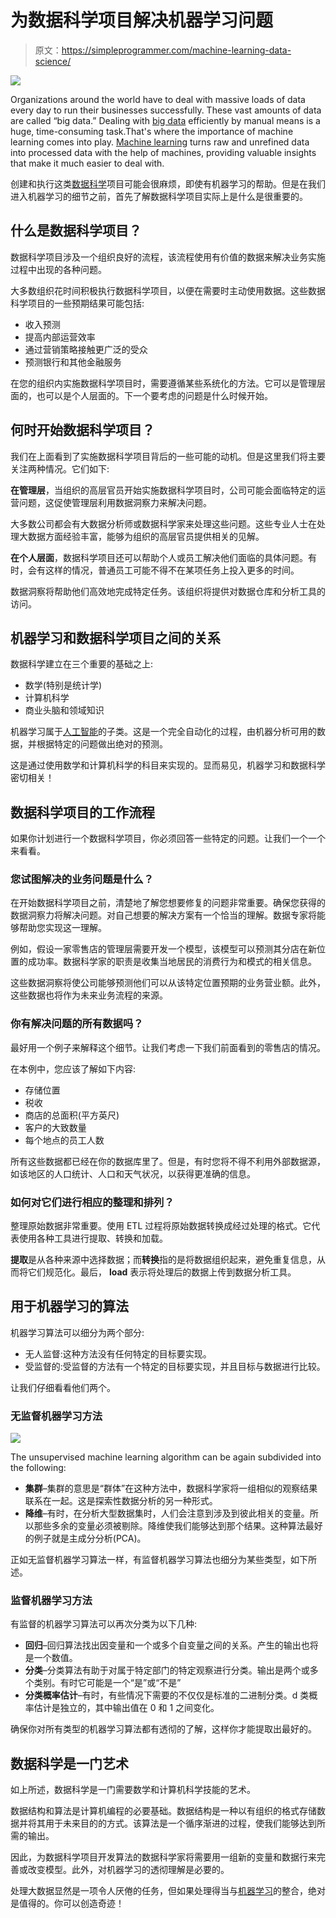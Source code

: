# 为数据科学项目解决机器学习问题

> 原文：<https://simpleprogrammer.com/machine-learning-data-science/>

![](img/451ac154a946461235e13788a591eebf.png)

Organizations around the world have to deal with massive loads of data every day to run their businesses successfully. These vast amounts of data are called “big data.” Dealing with [big data](https://simpleprogrammer.com/agile-approach-in-it/) efficiently by manual means is a huge, time-consuming task.That's where the importance of machine learning comes into play. [Machine learning](https://simpleprogrammer.com/machine-learning-without-mooc-book/) turns raw and unrefined data into processed data with the help of machines, providing valuable insights that make it much easier to deal with.

创建和执行这类[数据科学](https://simpleprogrammer.com/beginners-guide-data-science/)项目可能会很麻烦，即使有机器学习的帮助。但是在我们进入机器学习的细节之前，首先了解数据科学项目实际上是什么是很重要的。

## 什么是数据科学项目？

数据科学项目涉及一个组织良好的流程，该流程使用有价值的数据来解决业务实施过程中出现的各种问题。

大多数组织花时间积极执行数据科学项目，以便在需要时主动使用数据。这些数据科学项目的一些预期结果可能包括:

*   收入预测
*   提高内部运营效率
*   通过营销策略接触更广泛的受众
*   预测银行和其他金融服务

在您的组织内实施数据科学项目时，需要遵循某些系统化的方法。它可以是管理层面的，也可以是个人层面的。下一个要考虑的问题是什么时候开始。

## 何时开始数据科学项目？

我们在上面看到了实施数据科学项目背后的一些可能的动机。但是这里我们将主要关注两种情况。它们如下:

**在管理层**，当组织的高层官员开始实施数据科学项目时，公司可能会面临特定的运营问题，这促使管理层利用数据洞察力来解决问题。

大多数公司都会有大数据分析师或数据科学家来处理这些问题。这些专业人士在处理大数据方面经验丰富，能够为组织的高层官员提供相关的见解。

**在个人层面**，数据科学项目还可以帮助个人或员工解决他们面临的具体问题。有时，会有这样的情况，普通员工可能不得不在某项任务上投入更多的时间。

数据洞察将帮助他们高效地完成特定任务。该组织将提供对数据仓库和分析工具的访问。

## 机器学习和数据科学项目之间的关系

数据科学建立在三个重要的基础之上:

*   数学(特别是统计学)
*   计算机科学
*   商业头脑和领域知识

机器学习属于[人工智能](https://simpleprogrammer.com/learn-artificial-intelligence/)的子类。这是一个完全自动化的过程，由机器分析可用的数据，并根据特定的问题做出绝对的预测。

这是通过使用数学和计算机科学的科目来实现的。显而易见，机器学习和数据科学密切相关！

## 数据科学项目的工作流程

如果你计划进行一个数据科学项目，你必须回答一些特定的问题。让我们一个一个来看看。

### 您试图解决的业务问题是什么？

在开始数据科学项目之前，清楚地了解您想要修复的问题非常重要。确保您获得的数据洞察力将解决问题。对自己想要的解决方案有一个恰当的理解。数据专家将能够帮助您实现这一理解。

例如，假设一家零售店的管理层需要开发一个模型，该模型可以预测其分店在新位置的成功率。数据科学家的职责是收集当地居民的消费行为和模式的相关信息。

这些数据洞察将使公司能够预测他们可以从该特定位置预期的业务营业额。此外，这些数据也将作为未来业务流程的来源。

### 你有解决问题的所有数据吗？

最好用一个例子来解释这个细节。让我们考虑一下我们前面看到的零售店的情况。

在本例中，您应该了解如下内容:

*   存储位置
*   税收
*   商店的总面积(平方英尺)
*   客户的大致数量
*   每个地点的员工人数

所有这些数据都已经在你的数据库里了。但是，有时您将不得不利用外部数据源，如该地区的人口统计、人口和天气状况，以获得更准确的信息。

### 如何对它们进行相应的整理和排列？

整理原始数据非常重要。使用 ETL 过程将原始数据转换成经过处理的格式。它代表使用各种工具进行提取、转换和加载。

**提取**是从各种来源中选择数据；而**转换**指的是将数据组织起来，避免重复信息，从而将它们规范化。最后， **load** 表示将处理后的数据上传到数据分析工具。

## 用于机器学习的算法

机器学习算法可以细分为两个部分:

*   无人监督:这种方法没有任何特定的目标要实现。
*   受监督的:受监督的方法有一个特定的目标要实现，并且目标与数据进行比较。

让我们仔细看看他们两个。

### 无监督机器学习方法

![](img/8b9525525f38f262b2e89392d0b7e939.png)

The unsupervised machine learning algorithm can be again subdivided into the following:

*   **集群**–集群的意思是“群体”在这种方法中，数据科学家将一组相似的观察结果联系在一起。这是探索性数据分析的另一种形式。
*   **降维**–有时，在分析大型数据集时，人们会注意到涉及到彼此相关的变量。所以那些多余的变量必须被剔除。降维使我们能够达到那个结果。这种算法最好的例子就是主成分分析(PCA)。

正如无监督机器学习算法一样，有监督机器学习算法也细分为某些类型，如下所述。

### 监督机器学习方法

有监督的机器学习算法可以再次分类为以下几种:

*   **回归**–回归算法找出因变量和一个或多个自变量之间的关系。产生的输出也将是一个数值。
*   **分类**–分类算法有助于对属于特定部门的特定观察进行分类。输出是两个或多个类别。有时它可能是一个“是”或“不是”
*   **分类概率估计**–有时，有些情况下需要的不仅仅是标准的二进制分类。d 类概率估计是独立的，其中输出值在 0 和 1 之间变化。

确保你对所有类型的机器学习算法都有透彻的了解，这样你才能提取出最好的。

## 数据科学是一门艺术

如上所述，数据科学是一门需要数学和计算机科学技能的艺术。

数据结构和算法是计算机编程的必要基础。数据结构是一种以有组织的格式存储数据并将其用于未来目的的方式。该算法是一个循序渐进的过程，使我们能够达到所需的输出。

因此，为数据科学项目开发算法的数据科学家将需要用一组新的变量和数据行来完善或改变模型。此外，对机器学习的透彻理解是必要的。

处理大数据显然是一项令人厌倦的任务，但如果处理得当与[机器学习](http://www.amazon.com/exec/obidos/ASIN/199957950X/makithecompsi-20)的整合，绝对是值得的。你可以创造奇迹！